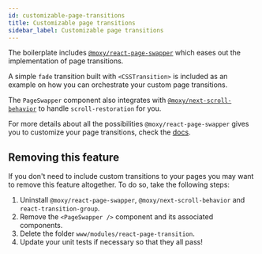 ```yaml
---
id: customizable-page-transitions
title: Customizable page transitions 
sidebar_label: Customizable page transitions
---
```


The boilerplate includes [`@moxy/react-page-swapper`](https://github.com/moxystudio/react-page-swapper) which eases out the implementation of page transitions.

A simple `fade` transition built with `<CSSTransition>` is included as an example on how you can orchestrate your custom page transitions.

The `PageSwapper` component also integrates with [`@moxy/next-scroll-behavior`](https://github.com/moxystudio/next-scroll-behavior) to handle `scroll-restoration` for you.

For more details about all the possibilities `@moxy/react-page-swapper` gives you to customize your page transitions, check the [docs](https://github.com/moxystudio/react-page-swapper/blob/master/README.md).

## Removing this feature

If you don't need to include custom transitions to your pages you may want to remove this feature altogether. To do so, take the following steps:

1. Uninstall `@moxy/react-page-swapper`, `@moxy/next-scroll-behavior` and `react-transition-group`.
2. Remove the `<PageSwapper />` component and its associated components.
3. Delete the folder `www/modules/react-page-transition`.
4. Update your unit tests if necessary so that they all pass!
